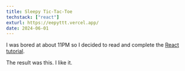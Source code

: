 ```yaml
---
title: Sleepy Tic-Tac-Toe
techstack: ["react"]
exturl: https://eepyttt.vercel.app/
date: 2024-06-01
---
```


I was bored at about 11PM so I decided to read and complete the [React tutorial](https://react.dev/learn/tutorial-tic-tac-toe).

The result was this. I like it.